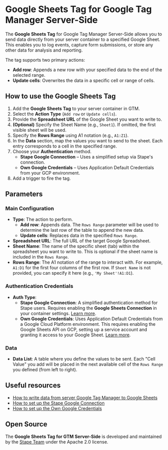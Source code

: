 # Google Sheets Tag for Google Tag Manager Server-Side

The **Google Sheets Tag** for Google Tag Manager Server-Side allows you to send data directly from your server container to a specified Google Sheet. This enables you to log events, capture form submissions, or store any other data for analysis and reporting.

The tag supports two primary actions:

- **Add row**: Appends a new row with your specified data to the end of the selected range.
- **Update cells**: Overwrites the data in a specific cell or range of cells.

## How to use the Google Sheets Tag

1.  Add the **Google Sheets Tag** to your server container in GTM.
2.  Select the **Action Type** (`Add row` or `Update cells`).
3.  Provide the **Spreadsheet URL** of the Google Sheet you want to write to.
4.  **(Optional)** Specify the Sheet Name (e.g., `Sheet1`). If omitted, the first visible sheet will be used.
5.  Specify the **Rows Range** using A1 notation (e.g., `A1:Z1`).
6.  In the **Data** section, map the values you want to send to the sheet. Each entry corresponds to a cell in the specified range.
7.  Choose your **Authentication** method.
    - **Stape Google Connection** – Uses a simplified setup via Stape's connection.
    - **Own Google Credentials** – Uses Application Default Credentials from your GCP environment.
8.  Add a trigger to fire the tag.


## Parameters

### Main Configuration
- **Type**: The action to perform.
    - **Add row**: Appends data. The `Rows Range` parameter will be used to determine the last row of the table to append the new data.
    - **Update cells**: Replaces data in the specified `Rows Range`.
- **Spreadsheet URL**: The full URL of the target Google Spreadsheet.
- **Sheet Name**: The name of the specific sheet (tab) within the spreadsheet you want to write to. This is optional if the sheet name is included in the `Rows Range`.
- **Rows Range**: The A1 notation of the range to interact with. For example, `A1:D1` for the first four columns of the first row. If `Sheet Name` is not provided, you can specify it here (e.g., `'My Sheet'!A1:D1`).

### Authentication Credentials
- **Auth Type**:
    - **Stape Google Connection**: A simplified authentication method for Stape users. Requires enabling the **Google Sheets Connection** in your container settings. [Learn more](https://stape.io/blog/write-data-from-server-google-tag-manager-to-google-sheets#google-sheets-connection).
    - **Own Google Credentials**: Uses Application Default Credentials from a Google Cloud Platform environment. This requires enabling the Google Sheets API on GCP, setting up a service account and granting it access to your Google Sheet. [Learn more](https://cloud.google.com/docs/authentication/application-default-credentials).


### Data
- **Data List**: A table where you define the values to be sent. Each "Cell Value" you add will be placed in the next available cell of the `Rows Range` you defined (from left to right).

## Useful resources

- [How to write data from server Google Tag Manager to Google Sheets](https://stape.io/blog/write-data-from-server-google-tag-manager-to-google-sheets)
- [How to set up the Stape Google Connection](https://stape.io/blog/write-data-from-server-google-tag-manager-to-google-sheets#google-sheets-connection)
- [How to set up the Own Google Credentials](https://cloud.google.com/docs/authentication/application-default-credentials)

## Open Source

The **Google Sheets Tag for GTM Server-Side** is developed and maintained by the [Stape Team](https://stape.io/) under the Apache 2.0 license.